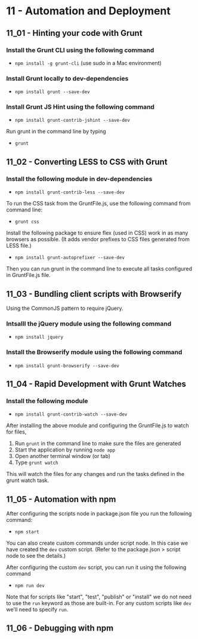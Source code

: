 11 - Automation and Deployment
===============================

11_01 - Hinting your code with Grunt
-------------------------------------

### Install the Grunt CLI using the following command
* `npm install -g grunt-cli` (use sudo in a Mac environment)

### Install Grunt locally to dev-dependencies
* `npm install grunt --save-dev`

### Install Grunt JS Hint using the following command
* `npm install grunt-contrib-jshint --save-dev`

Run grunt in the command line by typing 
* `grunt`

11_02 - Converting LESS to CSS with Grunt
-----------------------------------------

### Install the following module in dev-dependencies
* `npm install grunt-contrib-less --save-dev`

To run the CSS task from the GruntFile.js, use the following command from command line:
* `grunt css`

Install the following package to ensure flex (used in CSS) work in as many browsers as possible. (It adds vendor prefixes to CSS files generated from LESS file.)
* `npm install grunt-autoprefixer --save-dev`

Then you can run grunt in the command line to execute all tasks configured in GruntFile.js file. 

11_03 - Bundling client scripts with Browserify
------------------------------------------------
Using the CommonJS pattern to require jQuery. 

### Intsalll the jQuery module using the following command

* `npm install jquery`

### Install the Browserify module using the following command

* `npm install grunt-browserify --save-dev` 

11_04 - Rapid Development with Grunt Watches
---------------------------------------------

### Install the following module

* `npm install grunt-contrib-watch --save-dev`

After installing the above module and configuring the GruntFile.js to watch for files, 

1. Run `grunt` in the command line to make sure the files are generated
2. Start the application by running `node app`
3. Open another terminal window (or tab)
4. Type `grunt watch`

This will watch the files for any changes and run the tasks defined in the grunt watch task. 

11_05 - Automation with npm
---------------------------
After configuring the scripts node in package.json file you run the following command:
* `npm start`

You can also create custom commands under script node. In this case we have created the `dev` custom
script. (Refer to the package.json > script node to see the details.) 

After configuring the custom `dev` script, you can run it using the following command
* `npm run dev`

Note that for scripts like "start", "test", "publish" or "install" we do not need to use the `run`
keyword as those are built-in. For any custom scripts like `dev` we'll need to specify `run`.  

11_06 - Debugging with npm
----------------------------
